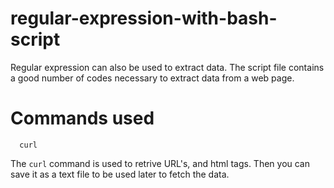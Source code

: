 # regular-expression-with-bash-script

Regular expression can also be used to extract data. The script file contains a good number of codes necessary to extract data from a web page. 

# Commands used

      curl 
 
 The `curl` command is used to retrive URL's, and html tags. Then you can save it as a text file to be used later to fetch the data.

